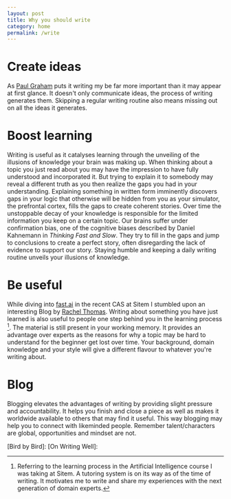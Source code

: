 ```yaml
---
layout: post
title: Why you should write
category: home
permalink: /write
---
```



# Create ideas
As [Paul Graham][pg_writing_briefly] puts it writing my be far more important than it may appear at first glance. It doesn't only communicate ideas, the process of writing generates them. Skipping a regular writing routine also means missing out on all the ideas it generates.

# Boost learning
Writing is useful as it catalyses learning through the unveiling of the illusions of knowledge your brain was making up. When thinking about a topic you just read about you may have the impression to have fully understood and incorporated it. But trying to explain it to somebody may reveal a different truth as you then realize the gaps you had in your understanding.
Explaining something in written form imminently discovers gaps in your logic that otherwise will be hidden from you as your simulator, the prefrontal cortex, fills the gaps to create coherent stories. Over time the unstoppable decay of your knowledge is responsible for the limited information you keep on a certain topic. Our brains suffer under confirmation bias, one of the cognitive biases described by Daniel Kahnemann in _Thinking Fast and Slow_. They try to fill in the gaps and jump to conclusions to create a perfect story, often disregarding the lack of evidence to support our story. Staying humble and keeping a daily writing routine unveils your illusions of knowledge.

# Be useful
While diving into [fast.ai] in the recent CAS at Sitem I stumbled upon an interesting Blog by [Rachel Thomas]. Writing about something you have just learned is also useful to people one step behind you in the learning process [^1]. The material is still present in your working memory. It provides an advantage over experts as the reasons for why a topic may be hard to understand for the beginner get lost over time.
Your background, domain knowledge and your style will give a different flavour to whatever you're writing about.

# Blog
Blogging elevates the advantages of writing by providing slight pressure and accountability. It helps you finish and close a piece as well as makes it worldwide available to others that may find it useful. This way blogging may help you to connect with likeminded people. Remember talent/characters are global, opportunities and mindset are not.

[^1]: Referring to the learning process in the Artificial Intelligence course I was taking at Sitem. A tutoring system is on its way as of the time of writing. It motivates me to write and share my experiences with the next generation of domain experts.



[pg_writing_briefly]: http://www.paulgraham.com/writing44.html
[fast.ai]: https://www.fast.ai
[Rachel Thomas]: https://medium.com/@racheltho/why-you-yes-you-should-blog-7d2544ac1045
[Bird by Bird]:
[On Writing Well]:
